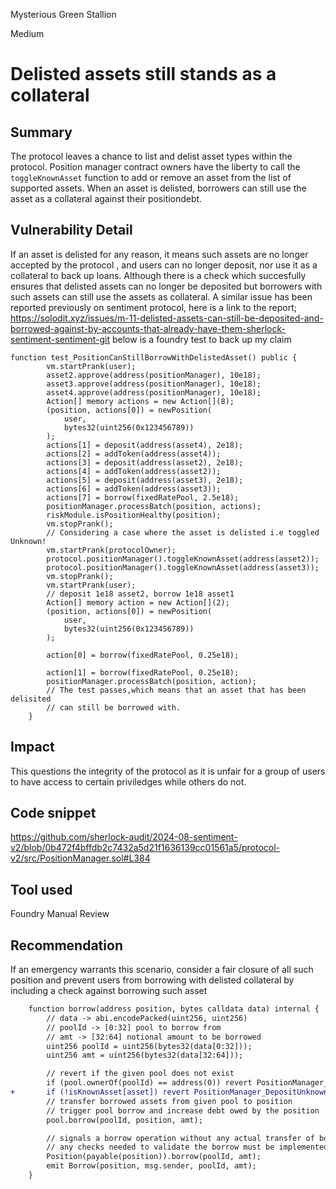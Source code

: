 Mysterious Green Stallion

Medium

# Delisted assets still stands as a collateral

## Summary
The protocol leaves a chance to list and delist asset types within the protocol. Position manager contract owners have the liberty to call the `toggleKnownAsset` function to add or remove an asset from the list of supported assets. When an asset is delisted, borrowers can still use the asset as a collateral against their positiondebt.
## Vulnerability Detail
If an asset is delisted for any reason, it means such assets are no longer accepted by the protocol , and users can no longer deposit, nor use it as a collateral to back up loans. Although there is a check which succesfully ensures that delisted assets can no longer be deposited but borrowers with such assets can still use the assets as collateral. A similar issue has been reported previously on sentiment protocol, here is a link to the report; https://solodit.xyz/issues/m-11-delisted-assets-can-still-be-deposited-and-borrowed-against-by-accounts-that-already-have-them-sherlock-sentiment-sentiment-git
below is a foundry test to back up my claim 
```solidity
function test_PositionCanStillBorrowWithDelistedAsset() public {
        vm.startPrank(user);
        asset2.approve(address(positionManager), 10e18);
        asset3.approve(address(positionManager), 10e18);
        asset4.approve(address(positionManager), 10e18);
        Action[] memory actions = new Action[](8);
        (position, actions[0]) = newPosition(
            user,
            bytes32(uint256(0x123456789))
        );
        actions[1] = deposit(address(asset4), 2e18);
        actions[2] = addToken(address(asset4));
        actions[3] = deposit(address(asset2), 2e18);
        actions[4] = addToken(address(asset2));
        actions[5] = deposit(address(asset3), 2e18);
        actions[6] = addToken(address(asset3));
        actions[7] = borrow(fixedRatePool, 2.5e18);
        positionManager.processBatch(position, actions);
        riskModule.isPositionHealthy(position);
        vm.stopPrank();
        // Considering a case where the asset is delisted i.e toggled Unknown!
        vm.startPrank(protocolOwner);
        protocol.positionManager().toggleKnownAsset(address(asset2));
        protocol.positionManager().toggleKnownAsset(address(asset3));
        vm.stopPrank();
        vm.startPrank(user);
        // deposit 1e18 asset2, borrow 1e18 asset1
        Action[] memory action = new Action[](2);
        (position, actions[0]) = newPosition(
            user,
            bytes32(uint256(0x123456789))
        );

        action[0] = borrow(fixedRatePool, 0.25e18);

        action[1] = borrow(fixedRatePool, 0.25e18);
        positionManager.processBatch(position, action);
        // The test passes,which means that an asset that has been delisited
        // can still be borrowed with.
    }
```
## Impact
This questions the integrity of the protocol as it is unfair for a group of users to have access to certain priviledges while others do not. 
## Code snippet
https://github.com/sherlock-audit/2024-08-sentiment-v2/blob/0b472f4bffdb2c7432a5d21f1636139cc01561a5/protocol-v2/src/PositionManager.sol#L384


## Tool used
Foundry
Manual Review

## Recommendation
If an emergency warrants this scenario, consider a fair closure of all such position and prevent users from borrowing with delisted collateral by including a check against borrowing such asset
```diff
    function borrow(address position, bytes calldata data) internal {
        // data -> abi.encodePacked(uint256, uint256)
        // poolId -> [0:32] pool to borrow from
        // amt -> [32:64] notional amount to be borrowed
        uint256 poolId = uint256(bytes32(data[0:32]));
        uint256 amt = uint256(bytes32(data[32:64]));

        // revert if the given pool does not exist
        if (pool.ownerOf(poolId) == address(0)) revert PositionManager_UnknownPool(poolId);
+       if (!isKnownAsset[asset]) revert PositionManager_DepositUnknownAsset(asset);
        // transfer borrowed assets from given pool to position
        // trigger pool borrow and increase debt owed by the position
        pool.borrow(poolId, position, amt);

        // signals a borrow operation without any actual transfer of borrowed assets
        // any checks needed to validate the borrow must be implemented in the position
        Position(payable(position)).borrow(poolId, amt);
        emit Borrow(position, msg.sender, poolId, amt);
    }
```
